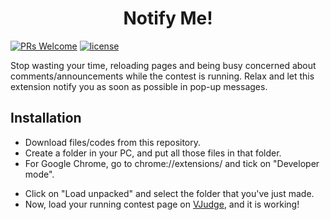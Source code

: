 <h1 align="center">Notify Me!</h1>

[![PRs Welcome](https://img.shields.io/badge/PRs-welcome-brightgreen.svg?style=flat-square)](https://github.com/AHR9N/notify-me/pulls)
[![license](https://img.shields.io/badge/License-MIT-blue?logo=mit&style=flat-square)](https://github.com/AHR9N/notify-me/blob/main/LICENSE)

Stop wasting your time, reloading pages and being busy concerned about comments/announcements while the contest is running. 
Relax and let this extension notify you as soon as possible in pop-up messages.

## Installation

* Download files/codes from this repository.
* Create a folder in your PC, and put all those files in that folder.
* For Google Chrome, go to chrome://extensions/ and tick on "Developer mode".</p>
* Click on "Load unpacked" and select the folder that you've just made.
* Now, load your running contest page on [VJudge](https://vjudge.net/), and it is working!
